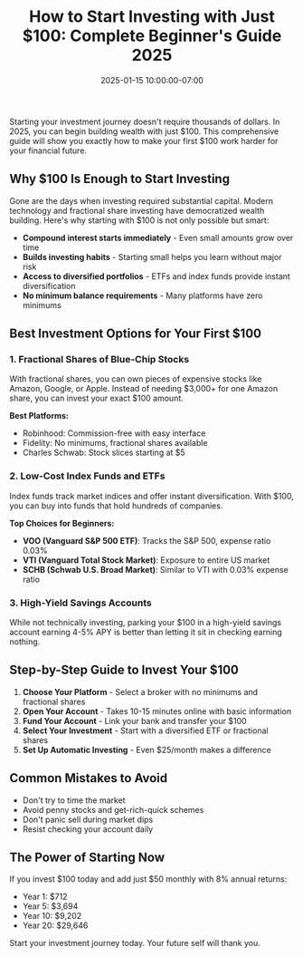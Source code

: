 ﻿---
categories:
- investing
- beginners
date: 2025-01-15 10:00:00-07:00
description: Learn how to start your investment journey with just $100. Discover the
  best micro-investing apps, fractional shares, and strategies for building wealth
  on a budget.
draft: false
image: "/images/generated/posts/investing-100-dollars.svg"
keywords:
- how to invest 100 dollars
- micro investing
- fractional shares
- best investing apps 2025
- beginner investing
tags:
- investing
- micro-investing
- stocks
- ETFs
- budgeting
title: 'How to Start Investing with Just $100: Complete Beginner''s Guide 2025'
---

Starting your investment journey doesn't require thousands of dollars. In 2025, you can begin building wealth with just $100. This comprehensive guide will show you exactly how to make your first $100 work harder for your financial future.

## Why $100 Is Enough to Start Investing

Gone are the days when investing required substantial capital. Modern technology and fractional share investing have democratized wealth building. Here's why starting with $100 is not only possible but smart:

- **Compound interest starts immediately** - Even small amounts grow over time
- **Builds investing habits** - Starting small helps you learn without major risk
- **Access to diversified portfolios** - ETFs and index funds provide instant diversification
- **No minimum balance requirements** - Many platforms have zero minimums

## Best Investment Options for Your First $100

### 1. Fractional Shares of Blue-Chip Stocks

With fractional shares, you can own pieces of expensive stocks like Amazon, Google, or Apple. Instead of needing $3,000+ for one Amazon share, you can invest your exact $100 amount.

**Best Platforms:**
- Robinhood: Commission-free with easy interface
- Fidelity: No minimums, fractional shares available
- Charles Schwab: Stock slices starting at $5

### 2. Low-Cost Index Funds and ETFs

Index funds track market indices and offer instant diversification. With $100, you can buy into funds that hold hundreds of companies.

**Top Choices for Beginners:**
- **VOO (Vanguard S&P 500 ETF)**: Tracks the S&P 500, expense ratio 0.03%
- **VTI (Vanguard Total Stock Market)**: Exposure to entire US market
- **SCHB (Schwab U.S. Broad Market)**: Similar to VTI with 0.03% expense ratio

### 3. High-Yield Savings Accounts

While not technically investing, parking your $100 in a high-yield savings account earning 4-5% APY is better than letting it sit in checking earning nothing.

## Step-by-Step Guide to Invest Your $100

1. **Choose Your Platform** - Select a broker with no minimums and fractional shares
2. **Open Your Account** - Takes 10-15 minutes online with basic information
3. **Fund Your Account** - Link your bank and transfer your $100
4. **Select Your Investment** - Start with a diversified ETF or fractional shares
5. **Set Up Automatic Investing** - Even $25/month makes a difference

## Common Mistakes to Avoid

- Don't try to time the market
- Avoid penny stocks and get-rich-quick schemes
- Don't panic sell during market dips
- Resist checking your account daily

## The Power of Starting Now

If you invest $100 today and add just $50 monthly with 8% annual returns:
- Year 1: $712
- Year 5: $3,694
- Year 10: $9,202
- Year 20: $29,646

Start your investment journey today. Your future self will thank you.
